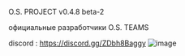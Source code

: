 O.S. PROJECT v0.4.8 beta-2





официальные разработчики
O.S. TEAMS

discord : https://discord.gg/ZDbh8Baggy
![image](https://github.com/darkneASS/O.S._PROJECT_rev1/assets/144697263/ac08e60a-5a01-4a05-b70b-0a156b8a8757)
